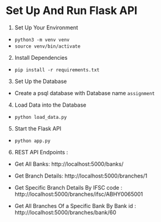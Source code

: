 # Set Up And Run Flask API

1. Set Up Your Environment
 - `python3 -m venv venv`
 - `source venv/bin/activate`


2. Install Dependencies
 - `pip install -r requirements.txt`


3. Set Up the Database
 - Create a psql database with Database name  `assignment`


4. Load Data into the Database
 - `python load_data.py`


5. Start the Flask API
 - `python app.py`


6. REST API Endpoints :

- Get All Banks: http://localhost:5000/banks/

- Get Branch Details:  http://localhost:5000/branches/1

- Get Specific Branch Details By IFSC code :  http://localhost:5000/branches/ifsc/ABHY0065001


- Get All Branches Of a Specific Bank By Bank id :  http://localhost:5000/branches/bank/60


